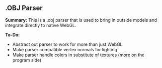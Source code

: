 <h2>.OBJ Parser</h2>

<b>Summary:</b>
This is a .obj parser that is used to bring in outside models and integrate directly to native WebGL.

<b>To-Do:</b>
<ul>
  <li>Abstract out parser to work for more than just WebGL</li>
  <li>Make parser compatible vertex normals for lighting</li>
  <li>Make parser handle colors in substitute of textures (more on the program side)</li>
</ul>
